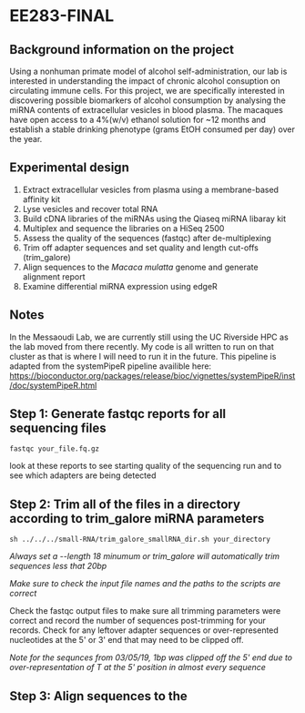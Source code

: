 # EE283-FINAL

## Background information on the project
Using a nonhuman primate model of alcohol self-administration, our lab is interested in understanding the impact of chronic alcohol consuption on circulating immune cells. For this project, we are specifically interested in discovering possible biomarkers of alcohol consumption by analysing the miRNA contents of extracellular vesicles in blood plasma. The macaques have open access to a 4%(w/v) ethanol solution for ~12 months and establish a stable drinking phenotype (grams EtOH consumed per day) over the year. 

## Experimental design
1) Extract extracellular vesicles from plasma using a membrane-based affinity kit
2) Lyse vesicles and recover total RNA
3) Build cDNA libraries of the miRNAs using the Qiaseq miRNA libaray kit
4) Multiplex and sequence the libraries on a HiSeq 2500
5) Assess the quality of the sequences (fastqc) after de-multiplexing
6) Trim off adapter sequences and set quality and length cut-offs (trim_galore)
7) Align sequences to the _Macaca mulatta_ genome and generate alignment report 
8) Examine differential miRNA expression using edgeR

## Notes
In the Messaoudi Lab, we are currently still using the UC Riverside HPC as the lab moved from there recently. My code is all written to run on that cluster as that is where I will need to run it in the future. This pipeline is adapted from the systemPipeR pipeline availible here: https://bioconductor.org/packages/release/bioc/vignettes/systemPipeR/inst/doc/systemPipeR.html

## Step 1: Generate fastqc reports for all sequencing files

```
fastqc your_file.fq.gz

```
look at these reports to see starting quality of the sequencing run and to see which adapters are being detected

## Step 2: Trim all of the files in a directory according to trim_galore miRNA parameters

```
sh ../../../small-RNA/trim_galore_smallRNA_dir.sh your_directory

```
_Always set a --length 18 minumum or trim_galore will automatically trim sequences less that 20bp_

_Make sure to check the input file names and the paths to the scripts are correct_

Check the fastqc output files to make sure all trimming parameters were correct and record the number of sequences post-trimming for your records. Check for any leftover adapter sequences or over-represented nucleotides at the 5' or 3' end that may need to be clipped off.

*Note for the sequnces from 03/05/19, 1bp was clipped off the 5' end due to over-representation of T at the 5' position in almost every sequence*

## Step 3: Align sequences to the 
